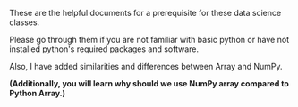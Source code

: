 These are the helpful documents for a prerequisite for these data science classes. 

Please go through them if you are not familiar with basic python or have not installed python's required packages and software.


Also, I have added similarities and differences between Array and NumPy. 

<b>(Additionally, you will learn why should we use NumPy array compared to Python Array.)</b>